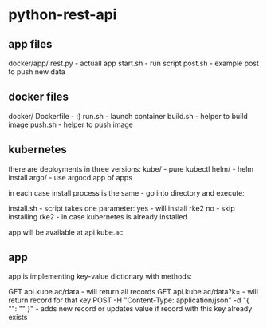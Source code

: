 # python-rest-api

## app files
docker/app/
    rest.py - actuall app
    start.sh - run script
    post.sh - example post to push new data
    
## docker files
docker/
    Dockerfile - :)
    run.sh - launch container
    build.sh - helper to build image
    push.sh - helper to push image

## kubernetes

there are deployments in three versions:
kube/ - pure kubectl
helm/ - helm install
argo/ - use argocd app of apps

in each case install process is the same - go into directory and execute:

install.sh - script takes one parameter:
    yes - will install rke2
    no - skip installing rke2 - in case kubernetes is already installed

app will be available at api.kube.ac

## app

app is implementing key-value dictionary with methods:

GET api.kube.ac/data - will return all records
GET api.kube.ac/data?k=<key> - will return record for that key
POST -H "Content-Type: application/json" -d "{ \"<key>\": \"<value>\" }" - adds new record or updates value if record with this key already exists
  
  
  
  
  
